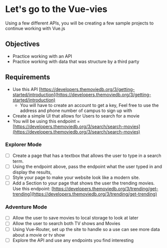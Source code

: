# Let's go to the Vue-vies

Using a few different APIs, you will be creating a few sample projects to continue working with Vue.js

## Objectives

- Practice working with an API
- Practice working with data that was structure by a third party

## Requirements

- Use this API [https://developers.themoviedb.org/3/getting-started/introduction](https://developers.themoviedb.org/3/getting-started/introduction)
  - You will have to create an account to get a key, Feel free to use the address and phone number of campus to sign up with
- Create a simple UI that allows for Users to search for a movie
- You will be using this endpoint = [https://developers.themoviedb.org/3/search/search-movies](https://developers.themoviedb.org/3/search/search-movies)

### Explorer Mode

- [ ] Create a page that has a textbox that allows the user to type in a search term.
- [ ] Using the endpoint above, pass the endpoint what the user typed in and display the results,
- [ ] Style your page to make your website look like a modern site.
- [ ] Add a Section to your page that shows the user the trending movies. Use this endpoint: [https://developers.themoviedb.org/3/trending/get-trending](https://developers.themoviedb.org/3/trending/get-trending)

### Adventure Mode

- [ ] Allow the user to save movies to local storage to look at later
- [ ] Allow the user to search both TV shows and Movies
- [ ] Using Vue-Router, set up the site to handle so a use can see more data about a movie or tv show
- [ ] Explore the API and use any endpoints you find interesting
